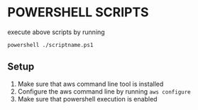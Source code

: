 # POWERSHELL SCRIPTS

execute above scripts by running 

  `powershell ./scriptname.ps1`


## Setup
  1. Make sure that aws command line tool is installed
  2. Configure the aws command line by running `aws configure`
  3. Make sure that powershell execution is enabled
